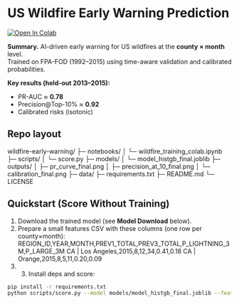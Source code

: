 # US Wildfire Early Warning Prediction

[![Open In Colab](https://colab.research.google.com/assets/colab-badge.svg)](
https://colab.research.google.com/github/ROHITRITESH/wildfire-early-warning-prediction/blob/main/notebooks/wildfire_training_colab.ipynb)

**Summary.** AI-driven early warning for US wildfires at the **county × month** level.  
Trained on FPA-FOD (1992–2015) using time-aware validation and calibrated probabilities.

**Key results (held-out 2013–2015):**
- PR-AUC ≈ **0.78**
- Precision@Top-10% ≈ **0.92**
- Calibrated risks (isotonic)

## Repo layout
wildfire-early-warning/
├─ notebooks/
│ └─ wildfire_training_colab.ipynb
├─ scripts/
│ └─ score.py
├─ models/
│ └─ model_histgb_final.joblib
├─ outputs/
│ ├─ pr_curve_final.png
│ ├─ precision_at_10_final.png
│ └─ calibration_final.png
├─ data/
├─ requirements.txt
├─ README.md
└─ LICENSE

## Quickstart (Score Without Training)

1. Download the trained model (see **Model Download** below).
2. Prepare a small features CSV with these columns (one row per county×month):
   REGION_ID,YEAR,MONTH,PREV1_TOTAL,PREV3_TOTAL,P_LIGHTNING_3M,P_LARGE_3M
   CA | Los Angeles,2015,8,12,34,0.41,0.18
   CA | Orange,2015,8,5,11,0.20,0.09
3. 3. Install deps and score:
```bash
pip install -r requirements.txt
python scripts/score.py --model models/model_histgb_final.joblib --features data/sample_features.csv --out outputs/scored.csv

